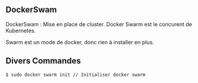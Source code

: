 ## DockerSwam

DockerSwam : Mise en place de cluster. Docker Swarm est le concurent de Kubernetes.

Swarm est un mode de docker, donc rien à installer en plus.

## Divers Commandes

    $ sudo docker swarm init // Initialiser docker swarm 
